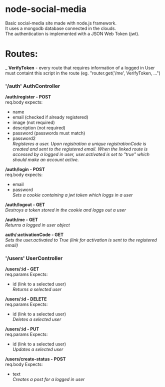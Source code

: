 # node-social-media
Basic social-media site made with node.js framework.  
It uses a mongodb database connected in the clouds.  
The authentication is implemented with a JSON Web Token (jwt).  

 # Routes:
 _ __VerifyToken__ - every route that requires information of a logged in User must containt this script in the route (eg. "router.get('/me', VerifyToken, ...")  
### '/auth' AuthController
 
**/auth/register - POST**  
req.body expects:
- name
- email (checked if already registered)
- image (not required)
- description (not required) 
- password (passwords must match)
- password2  
_Registeres a user. Upon registration a unique registrationCode is created and sent to the registered email. When the linked route is accessed by a logged in user, user.activated is set to "true" which should make an account active._
 
**/auth/login - POST**  
req.body expects:
- email
- password  
_Sets a cookie containing a jwt token which loggs in a user_
 
**/auth/logout - GET**  
_Destroys a token stored in the cookie and loggs out a user_

**/auth/me - GET**  
_Returns a logged in user object_  

 **auth/:activationCode - GET**  
 _Sets the user.activated to True (link for activation is sent to the registered email)_  
 
 ### '/users' UserController
 
**/users/:id - GET**  
req.params Expects:
- id (link to a selected user)  
_Returns a selected user_
 
**/users/:id - DELETE**  
req.params Expects:
- id (link to a selected user)  
_Deletes a selected user_
 
**/users/:id - PUT**  
req.params Expects:
- id (link to a selected user)  
_Updates a selected user_
 
**/users/create-status - POST**  
req.body Expects:
- text  
_Creates a post for a logged in user_
